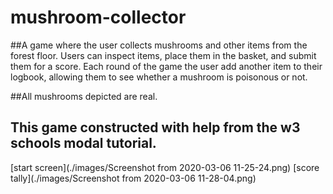# mushroom-collector

##A game where the user collects mushrooms and other items from the forest floor. Users can inspect items, place them in the basket, and submit them for a score. Each round of the game the user add another item to their logbook, allowing them to see whether a mushroom is poisonous or not. 

##All mushrooms depicted are real. 

## This game constructed with help from the w3 schools modal tutorial. 

[start screen](./images/Screenshot from 2020-03-06 11-25-24.png)
[score tally](./images/Screenshot from 2020-03-06 11-28-04.png)
